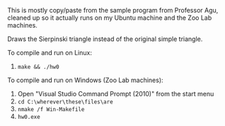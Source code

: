 This is mostly copy/paste from the sample program from Professor Agu,
cleaned up so it actually runs on my Ubuntu machine and the Zoo Lab machines.

Draws the Sierpinski triangle instead of the original simple triangle.


To compile and run on Linux:

1. `make && ./hw0`


To compile and run on Windows (Zoo Lab machines):

1. Open "Visual Studio Command Prompt (2010)" from the start menu
2. `cd C:\wherever\these\files\are`
3. `nmake /f Win-Makefile`
4. `hw0.exe`

